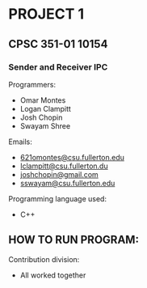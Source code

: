 # PROJECT 1
## CPSC 351-01 10154
### Sender and Receiver IPC


Programmers: 
- Omar Montes
- Logan Clampitt
- Josh Chopin
- Swayam Shree


Emails:
- 621omontes@csu.fullerton.edu
- lclampitt@csu.fullerton.du
- joshchopin@gmail.com
- sswayam@csu.fullerton.edu


Programming language used:
 -    C++

HOW TO RUN PROGRAM: 
- 



Contribution division: 
- All worked together 
